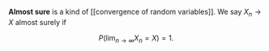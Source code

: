 **Almost sure** is a kind of [[convergence of random variables]]. We say $X_n \to X$ almost surely if

$$
P(\lim_{n \to \infty} X_n = X) = 1.
$$